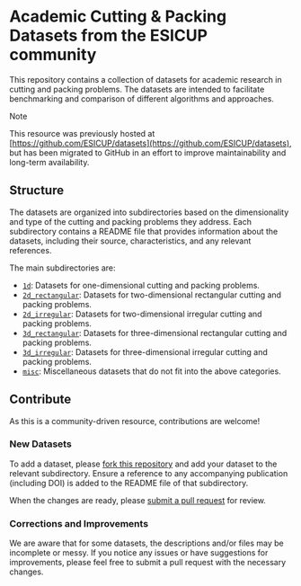 # Academic Cutting & Packing Datasets from the ESICUP community
This repository contains a collection of datasets for academic research in cutting and packing problems. The datasets are intended to facilitate benchmarking and comparison of different algorithms and approaches.

> [!NOTE]
> This resource was previously hosted at [https://github.com/ESICUP/datasets](https://github.com/ESICUP/datasets), but has been migrated to GitHub in an effort to improve maintainability and long-term availability.

## Structure

The datasets are organized into subdirectories based on the dimensionality and type of the cutting and packing problems they address. 
Each subdirectory contains a README file that provides information about the datasets, including their source, characteristics, and any relevant references.


The main subdirectories are:
- [`1d`](1d): Datasets for one-dimensional cutting and packing problems.
- [`2d_rectangular`](2d_rectangular): Datasets for two-dimensional rectangular cutting and packing problems.
- [`2d_irregular`](2d_irregular): Datasets for two-dimensional irregular cutting and packing problems.
- [`3d_rectangular`](3d_rectangular): Datasets for three-dimensional rectangular cutting and packing problems.
- [`3d_irregular`](3d_irregular): Datasets for three-dimensional irregular cutting and packing problems.
- [`misc`](misc): Miscellaneous datasets that do not fit into the above categories.


## Contribute

As this is a community-driven resource, contributions are welcome!

### New Datasets

To add a dataset, please [fork this repository](https://docs.github.com/en/pull-requests/collaborating-with-pull-requests/working-with-forks/fork-a-repo) and add your dataset to the relevant subdirectory.
Ensure a reference to any accompanying publication (including DOI) is added to the README file of that subdirectory.

When the changes are ready, please [submit a pull request](https://docs.github.com/en/pull-requests/collaborating-with-pull-requests/proposing-changes-to-your-work-with-pull-requests/creating-a-pull-request-from-a-fork) for review.

### Corrections and Improvements

We are aware that for some datasets, the descriptions and/or files may be incomplete or messy. 
If you notice any issues or have suggestions for improvements, please feel free to submit a pull request with the necessary changes.